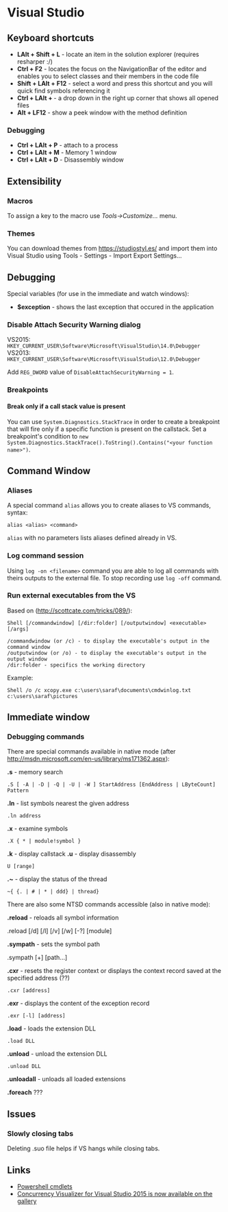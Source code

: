 Visual Studio
=============

Keyboard shortcuts
------------------

- **LAlt + Shift + L** - locate an item in the solution explorer (requires resharper :/)
- **Ctrl + F2** - locates the focus on the NavigationBar of the editor and enables you to select classes and their members in the code file
- **Shift + LAlt + F12** - select a word and press this shortcut and you will quick find symbols referencing it
- **Ctrl + LAlt + <down>** - a drop down in the right up corner that shows all opened files
- **Alt + LF12** - show a peek window with the method definition

### Debugging ###

- **Ctrl + LAlt + P** - attach to a process
- **Ctrl + LAlt + M** - Memory 1 window
- **Ctrl + LAlt + D** - Disassembly window

Extensibility
-------------

### Macros

To assign a key to the macro use _Tools->Customize..._ menu.

### Themes ###

You can download themes from <https://studiostyl.es/> and import them into Visual Studio using Tools - Settings - Import Export Settings...

Debugging
---------

Special variables (for use in the immediate and watch windows):

 - **$exception** - shows the last exception that occured in the application

### Disable Attach Security Warning dialog ###

VS2015: `HKEY_CURRENT_USER\Software\Microsoft\VisualStudio\14.0\Debugger`
VS2013: `HKEY_CURRENT_USER\Software\Microsoft\VisualStudio\12.0\Debugger`

Add `REG_DWORD` value of `DisableAttachSecurityWarning = 1`.

### Breakpoints ###

#### Break only if a call stack value is present ####

You can use `System.Diagnostics.StackTrace` in order to create a breakpoint that will fire only if a specific function is present on the callstack. Set a breakpoint's condition to `new System.Diagnostics.StackTrace().ToString().Contains("<your function name>")`.

Command Window
--------------

### Aliases ###

A special command `alias` allows you to create aliases to VS commands, syntax:

    alias <alias> <command>

`alias` with no parameters lists aliases defined already in VS.

### Log command session ###

Using `log -on <filename>` command you are able to log all commands with theirs outputs to the external file. To stop recording use `log -off` command.

### Run external executables from the VS ###

Based on (<http://scottcate.com/tricks/089/>):

    Shell [/commandwindow] [/dir:folder] [/outputwindow] <executable> [/args]

    /commandwindow (or /c) - to display the executable's output in the command window
    /outputwindow (or /o) - to display the executable's output in the output window
    /dir:folder - specifics the working directory

Example:

    Shell /o /c xcopy.exe c:\users\saraf\documents\cmdwinlog.txt c:\users\saraf\pictures

Immediate window
----------------

### Debugging commands ###

There are special commands available in native mode (after <http://msdn.microsoft.com/en-us/library/ms171362.aspx>):

**.s** - memory search

    .S [ -A | -D | -Q | -U | -W ] StartAddress [EndAddress | LByteCount] Pattern

**.ln** - list symbols nearest the given address

    .ln address

**.x** - examine symbols

    .X { * | module!symbol }

**.k** - display callstack
**.u** - display disassembly

    U [range]

**.~** - display the status of the thread

    ~{ {. | # | * | ddd} | thread}

There are also some NTSD commands accessible (also in native mode):

**.reload** - reloads all symbol information

   .reload [/d] [/l] [/v] [/w] [-?] [module]

**.sympath** - sets the symbol path

  .sympath [+] [path...]

**.cxr** - resets the register context or displays the context record saved at the specified address (??)

    .cxr [address]

**.exr** - displays the content of the exception record

    .exr [-l] [address]

**.load** - loads the extension DLL

    .load DLL

**.unload** - unload the extension DLL

    .unload DLL

**.unloadall** - unloads all loaded extensions

**.foreach** ???

Issues
------

### Slowly closing tabs ###

Deleting .suo file helps if VS hangs while closing tabs.

Links
-----

- [Powershell cmdlets](http://www.wintellect.com/CS/blogs/jrobbins/archive/2012/03/30/using-nuget-powershell-to-replace-missing-macros-in-dev-11.aspx)
- [Concurrency Visualizer for Visual Studio 2015 is now available on the gallery](http://blogs.msdn.com/b/visualstudioalm/archive/2015/09/18/concurrency-visualizer-for-visual-studio-2015-is-now-available-on-the-gallery.aspx)
